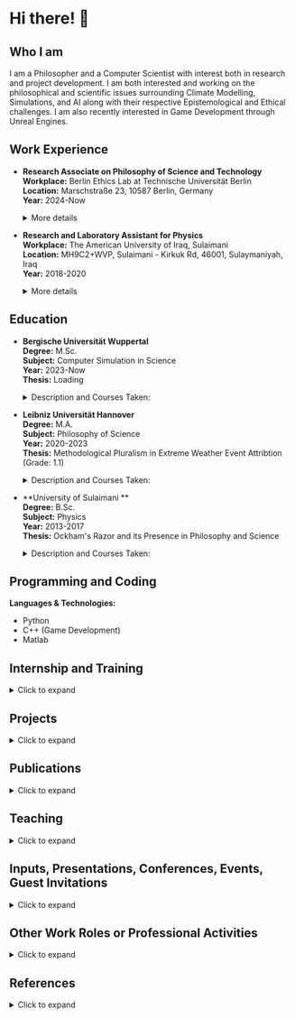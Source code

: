 # Hi there! 👋

## Who I am

  
  I am a Philosopher and a Computer Scientist with interest both in research and project development. I am both interested and working on the philosophical and scientific issues surrounding Climate Modelling, Simulations, and AI along with their respective Epistemological and Ethical challenges. I am also recently interested in Game Development through Unreal Engines.
  
</details>

## Work Experience



  - **Research Associate on Philosophy of Science and Technology**  
    **Workplace:** Berlin Ethics Lab at Technische Universität Berlin  
    **Location:** Marschstraße 23, 10587 Berlin, Germany  
    **Year:** 2024-Now
    <details>
      <summary>More details</summary>
      Description: Add text here myself  
    </details>

  - **Research and Laboratory Assistant for Physics**  
    **Workplace:** The American University of Iraq, Sulaimani  
    **Location:** MH9C2+WVP, Sulaimani - Kirkuk Rd, 46001, Sulaymaniyah, Iraq  
    **Year:** 2018-2020
    <details>
      <summary>More details</summary>
      Description: Add text here myself  
    </details>
  

  
</details>

## Education

  
  - **Bergische Universität Wuppertal**  
    **Degree:** M.Sc.  
    **Subject:** Computer Simulation in Science  
    **Year:** 2023-Now  
    **Thesis:** Loading   
    <details>
      <summary>Description and Courses Taken:</summary>
      Courses:   
      Computer Simulation: Introduction to Computer Simulation I, Statistics and Data Analysis, Parallel Programming, Introduction to Computer Simulation II  
      Computer Science: Modern Programming with C++, High-Performance Computing, Tools, Image Processing and Data Visualization
      Numerical Methods: Numerical Methods for ODEs, Numerical Methods for PDEs, Numerical Methods for Linear and Non-linear Systems
      Specialization (Atmospheric Physics): Introduction to Atmospheric Physics, Atmospheric Modelling, Conceptual Models of Stratospheric Transport
    </details>

    
  - **Leibniz Universität Hannover**  
    **Degree:** M.A.  
    **Subject:** Philosophy of Science  
    **Year:** 2020-2023  
    **Thesis:** Methodological Pluralism in Extreme Weather Event Attribtion (Grade: 1.1)  
    <details>
      <summary>Description and Courses Taken:</summary>
      Courses:  
      Core:  Introduction to Philosophy of Science, Formal Methods, Project Module  
      Metaphysics, Epistemology, Mind & Language: Formal (Bayesian) Epistemology, Philosphy of Scientific Change, Values in Science  
      Moral, Social, and Political Philosophy: Science and Society, Knowing Democracies (Introduction to Science and Technology Studies), Feminist Philosophy of Science  
      Philosophy of Physical Sciences: Philosophy of Physics, Scientific Understanding and Representation  
      Advanced Modules with a Systematic Focus: Causation and Practical Rationality, Introduction to Epistemology  
      Electives: Introduction to Philosophy in English, Philosophy of AI, Contemporary Issues in Philosophy of Science  
      Master Thesis: Colloquium for Master Students, Thesis  
      
    </details>
    
   - **University of Sulaimani **  
    **Degree:** B.Sc.  
    **Subject:** Physics  
    **Year:** 2013-2017  
    **Thesis:** Ockham's Razor and its Presence in Philosophy and Science  
    <details>
      <summary>Description and Courses Taken:</summary>
      
     </details>
  
</details>

## Programming and Coding
  
  **Languages & Technologies:**  
  - Python  
  - C++ (Game Development)  
  - Matlab 
  
</details>

## Internship and Training
<details>
  <summary>Click to expand</summary>
  
  - **[Project Name]**  
    **For:** [Institution/Company]  
    **Topic:** [Project Topic]  
    **Link:** [Optional link]  
    <details>
      <summary>More details</summary>
      Description: Add text here myself  
    </details>
  
</details>

## Projects
<details>
  <summary>Click to expand</summary>
  
  - **[Project Name]**  
    **For:** [Institution/Company]  
    **Topic:** [Project Topic]  
    **Link:** [Optional link]  
    <details>
      <summary>More details</summary>
      Description: Add text here myself  
    </details>
  
</details>

## Publications
<details>
  <summary>Click to expand</summary>
  
  - **[Publication Title] (Year)**  
  - **[Publication Title] (Year)**  
  
</details>

## Teaching
<details>
  <summary>Click to expand</summary>
  
  - **[Course Name]**  
    **Institution:** [Institution Name]  
    **Topic:** [Topic]  
    **Link:** [Optional link]  
    <details>
      <summary>More details</summary>
      Description: Add text here myself  
    </details>
  
</details>

## Inputs, Presentations, Conferences, Events, Guest Invitations
<details>
  <summary>Click to expand</summary>

  - **Conference: Climate change and vulnerability – 5th annual Just Climate Transitions Conference**
    **Title:** 
    **Role:** Presenter 
    **Location:** University of Potsdam
    **Date:** 17.06. - 18.06.2025
    <details>
      <summary>More details</summary>
      Link: https://justclimatetransitions.com/cfp-climate-change-and-vulnerability-5th-annual-just-climate-transitions-conference/
    </details>
  
  - **Input: Art and Climate Justice**  
    **Role:** Input Presenter 
    **Location:** Klasse Klima _ Universität der Künste Berlin
    **Date:** 20.09.2024
    <details>
      <summary>More details</summary>
      Link:   
    </details>

  - **Conference: 11th Annual Conference "Contemporary Philosophical Issues Junior**
    **Title: Are we Justified in being Naive Realists through the "No-Miracles Argument"**  
    **Role:** Presenter  
    **Location:** Online   
    **Date:** 11.06. - 12.06.2021  
    <details>
      <summary>More details</summary>
      Link: https://www.youtube.com/watch?v=qR-gc62w-bU&t=172s
    </details>
  
</details>

## Other Work Roles or Professional Activities
<details>
  <summary>Click to expand</summary>
  
  - **[Role Name]**  
    **Organization:** [Organization Name]  
    **Years:** [Years Active]  
    <details>
      <summary>More details</summary>
      Description: Add text here myself  
    </details>
  
</details>

## References
<details>
  <summary>Click to expand</summary>
  
  - **[Reference Name]**  
    **Position:** [Job Title]  
    **Institution:** [Institution Name]  
    **Contact:** [Email/Phone]  
  
</details>
